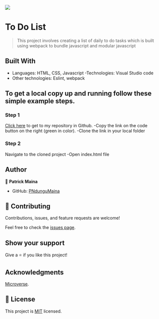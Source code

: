 ![](https://img.shields.io/badge/Microverse-blueviolet)

# To Do List

> This project involves creating a list of daily to do tasks which is built using webpack to bundle javascript and modular javascript

## Built With

- Languages: HTML, CSS, Javascript
  -Technologies: Visual Studio code
- Other technologies: Eslint, webpack

## To get a local copy up and running follow these simple example steps.

### Step 1

[Click here](https://github.com/PNdunguMaina/To-do-list-project.git) to get to my repository in Github. -Copy the link on the code button on the right (green in color). -Clone the link in your local folder

### Step 2

Navigate to the cloned project -Open index.html file

## Author

👤 **Patrick Maina**

- GitHub: [PNdunguMaina](https://github.com/PNdunguMaina)

## 🤝 Contributing

Contributions, issues, and feature requests are welcome!

Feel free to check the [issues page](../../issues/).

## Show your support

Give a ⭐️ if you like this project!

## Acknowledgments

[Microverse](https://www.microverse.org/).

## 📝 License

This project is [MIT](./MIT.md) licensed.

